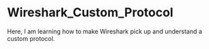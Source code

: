 # Wireshark_Custom_Protocol
Here, I am learning how to make Wireshark pick up and understand a custom protocol.
